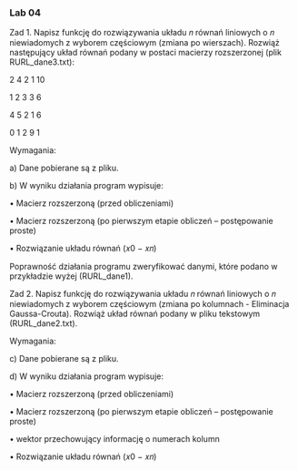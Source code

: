 <h3>Lab 04</h3>
Zad 1. Napisz funkcję do rozwiązywania układu 𝑛 równań liniowych o 𝑛 niewiadomych
z wyborem częściowym (zmiana po wierszach). Rozwiąż następujący układ równań podany
w postaci macierzy rozszerzonej (plik RURL_dane3.txt):

2 4 2 1 10

1 2 3 3 6

4 5 2 1 6

0 1 2 9 1

Wymagania:

a) Dane pobierane są z pliku.

b) W wyniku działania program wypisuje:

• Macierz rozszerzoną (przed obliczeniami)

• Macierz rozszerzoną (po pierwszym etapie obliczeń – postępowanie proste)

• Rozwiązanie układu równań (𝑥0 − 𝑥𝑛)

Poprawność działania programu zweryfikować danymi, które podano w przykładzie wyżej
(RURL_dane1).

Zad 2. Napisz funkcję do rozwiązywania układu 𝑛 równań liniowych o 𝑛 niewiadomych
z wyborem częściowym (zmiana po kolumnach - Eliminacja Gaussa-Crouta). Rozwiąż układ
równań podany w pliku tekstowym (RURL_dane2.txt).

Wymagania:

c) Dane pobierane są z pliku.

d) W wyniku działania program wypisuje:

• Macierz rozszerzoną (przed obliczeniami)

• Macierz rozszerzoną (po pierwszym etapie obliczeń – postępowanie proste)

• wektor przechowujący informację o numerach kolumn

• Rozwiązanie układu równań (𝑥0 − 𝑥𝑛)

